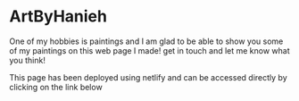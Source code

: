 # ArtByHanieh

One of my hobbies is paintings and I am glad to be able to show you some of my paintings on this web page I made! get in touch and let me know what you think!

This page has been deployed using netlify and can be accessed directly by clicking on the link below
